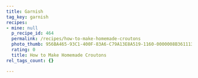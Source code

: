 ```yaml
---
title: Garnish
tag_key: garnish
recipes:
- mine: null
  p_recipe_id: 464
  permalink: /recipes/how-to-make-homemade-croutons
  photo_thumb: 956BA465-93C1-400F-83A6-C79A13E8A519-1160-0000008B3611139C.jpg
  rating: 0
  title: How to Make Homemade Croutons
rel_tags_count: {}

---
```

